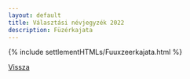 ```yaml
---
layout: default
title: Választási névjegyzék 2022
description: Füzérkajata
---
```


{% include settlementHTMLs/Fuuxzeerkajata.html %}

[Vissza](../)